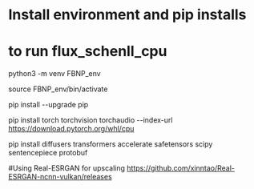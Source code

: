 # Install environment and pip installs 
# to run flux_schenll_cpu
python3 -m venv FBNP_env 

source FBNP_env/bin/activate

pip install --upgrade pip 

pip install torch torchvision torchaudio --index-url https://download.pytorch.org/whl/cpu

pip install diffusers transformers accelerate safetensors scipy sentencepiece protobuf

#Using Real-ESRGAN for upscaling https://github.com/xinntao/Real-ESRGAN-ncnn-vulkan/releases

